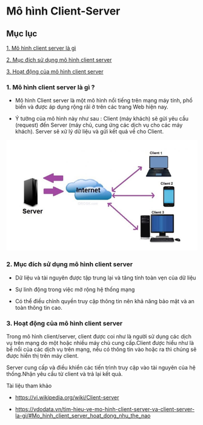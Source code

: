 # Mô hình Client-Server 

## Mục lục 

[1. Mô hình client server là gì](#khainiem)

[2. Mục đích sử dụng mô hình client server](#mucdich)

[3. Hoạt động của mô hình client server ](#hoatdong)


<a name="khainiem"></a>

### 1. Mô hình client server là gì ?

- Mô hình Client server là một mô hình nổi tiếng trên mạng máy tính, phổ biến và được áp dụng rộng rãi ở trên các trang Web hiện nay.

- Ý tưởng của mô hình này như sau : Client (máy khách) sẽ gửi yêu cầu (request) đến Server (máy chủ, cung ứng các dịch vụ cho các máy khách). Server sẽ xử lý dữ liệu và gửi kết quả về cho Client.

![Mô hình cient-server](../images/client-server/mohinh.png)


<a name="mucdich"></a>

### 2. Mục đích sử dụng mô hình client server 

- Dữ liệu và tài nguyên được tập trung lại và tăng tính toàn vẹn của dữ liệu 

- Sự linh động trong việc mở rộng hệ thống mạng 

- Có thể điều chỉnh quyền truy cập thông tin nên khả năng bảo mật và an toàn thông tin cao.

<a name="hoatdong"></a>

### 3. Hoạt động của mô hình client server 

Trong mô hình client/server, client được coi như là người sử dụng các dịch vụ trên mạng do một hoặc nhiều máy chủ cung cấp.Client được hiểu như là bề nổi của các dịch vụ trên mạng, nếu có thông tin vào hoặc ra thì chúng sẽ được hiển thị trên máy client.

Server cung cấp và điều khiển các tiến trình truy cập vào tài nguyên của hệ thống.Nhận yêu cầu từ client và trả lại kết quả.



Tài liệu tham khảo 

- https://vi.wikipedia.org/wiki/Client-server

- https://vdodata.vn/tim-hieu-ve-mo-hinh-client-server-va-client-server-la-gi/#Mo_hinh_client_server_hoat_dong_nhu_the_nao
